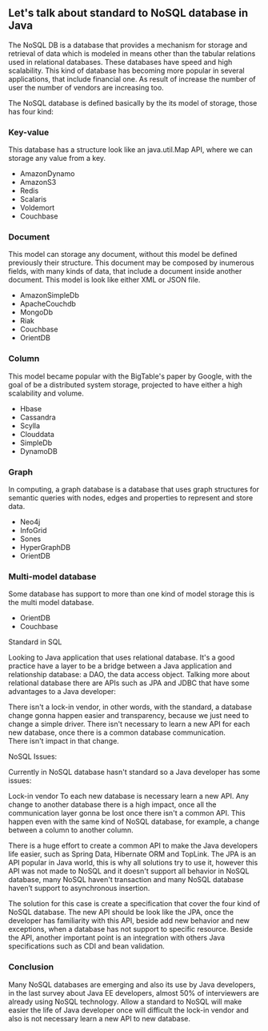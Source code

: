 ## Let's talk about standard to NoSQL database in Java

   The NoSQL DB is a database that provides a mechanism for storage and retrieval of data which is modeled in means other than the tabular relations used in relational databases. These databases have speed and high scalability. This kind of database has becoming more popular in several applications, that include financial one. As result of increase the number of user the number of vendors are increasing too.


   The NoSQL database is defined basically by the its model of storage, those has four kind:
 	

### Key-value
   This database has a structure look like an java.util.Map API, where we can storage any value from a key.

* AmazonDynamo
* AmazonS3
* Redis
* Scalaris
* Voldemort  
* Couchbase

	 	 	
### Document

   This model can storage any document, without this model be defined previously their structure. This document may be composed by inumerous fields, with many kinds of data, that include a document inside another document. This model is look like either XML or JSON file.

* AmazonSimpleDb
* ApacheCouchdb
* MongoDb
* Riak
* Couchbase
* OrientDB

	 	 	
### Column
   This model became popular with the BigTable's paper by Google, with the goal of be a distributed system storage, projected to have either a high scalability and volume.

* Hbase	
* Cassandra
* Scylla
* Clouddata
* SimpleDb
* DynamoDB

	 	 	
### Graph

   In computing, a graph database is a database that uses graph structures for semantic queries with nodes, edges and properties to represent and store data.

* Neo4j
* InfoGrid
* Sones
* HyperGraphDB
* OrientDB


### Multi-model database

   Some database has support to more than one kind of model storage this is the multi model database.
   
* OrientDB
* Couchbase




Standard in SQL
	 	 	
   Looking to Java application that uses relational database. It's a good practice have a layer to be a bridge between a Java application and relationship database: a DAO, the data access object. Talking more about relational database there are APIs such as JPA and JDBC that have some advantages to a Java developer:

	 	 	
There isn't a lock-in vendor, in other words, with the standard, a database change gonna happen easier and transparency, because we 	just need to change a simple driver.
There isn't necessary to learn a new API for each new database, 	once there is a common database communication.	
There isn't impact in that change.





NoSQL Issues:	
 	 	
 Currently in NoSQL database hasn't standard so a Java developer has some issues:

Lock-in vendor
To each new database is necessary learn a new API.
Any change to another database there is a high impact, once all the communication layer gonna be lost once there isn't a common API. This happen even with the same kind of NoSQL database, for example, a change between a column to another column.

There is a huge effort to create a common API to make the Java developers life easier, such as Spring Data, Hibernate ORM and TopLink. The JPA is an API popular in Java world, this is why all solutions try to use it, however this API was not made to NoSQL and it doesn't support all behavior in NoSQL database, many NoSQL haven't transaction and many NoSQL database haven’t support to asynchronous insertion.

The solution for this case is create a specification that cover the four kind of NoSQL database. The new API should be look like the JPA, once the developer has familiarity with this API, beside add new behavior and new exceptions, when a database has not support to specific resource. Beside the API, another important point is an integration with others Java specifications such as CDI and bean validation. 



### Conclusion

  Many NoSQL databases are emerging and also its use by Java developers, in the last survey about Java EE developers, almost 50% of interviewers are already using NoSQL technology. Allow a standard to NoSQL will make easier the life of Java developer once will difficult the lock-in vendor and also is not necessary learn a new API to new database. 



